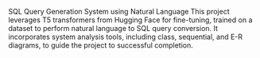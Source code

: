 SQL Query Generation System using Natural Language
This project leverages T5 transformers from Hugging Face for fine-tuning, trained on a dataset to perform natural language to SQL query conversion. It incorporates system analysis tools, including class, sequential, and E-R diagrams, to guide the project to successful completion.
